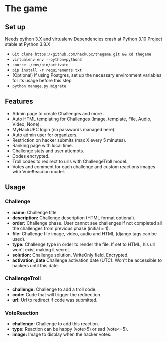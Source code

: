 # The game

## Set up
Needs python 3.X and virtualenv
Dependencies crash at Python 3.10
Project stable at Python 3.8.X

- `Git clone https://github.com/hackupc/thegame.git && cd thegame`
- `virtualenv env --python=python3`
- `source ./env/bin/activate`
- `pip install -r requirements.txt`
- (Optional) If using Postgres, set up the necessary environment variables for its usage before this step
- `python manage.py migrate`

## Features

- Admin page to create Challenges and more .
- Auto HTML templating for Challenges (Image, template, File, Audio, Video, None).
- MyHackUPC login (no passwords managed here).
- Auto admin user for organizers.
- Restriction on hacker submits (max X every 5 minutes).
- Ranking page with local time.
- Challenge stats and user attempts.
- Codes encrypted.
- Troll codes to redirect to urls with ChallengeTroll model.
- Votes and comment for each challenge and custom reactions images with VoteReaction model.

## Usage

### Challenge

- **name:** Challenge title
- **description:** Challenge description (HTML format optional).
- **order:** Challenge phase. User cannot see challenges if not completed all the challenges from previous phase (initial = 1).
- **file:** Challenge file image, video, audio and HTML (django tags can be used).  
- **type:** Challenge type in order to render the file. If set to HTML, his url won't exist making it secret.
- **solution:** Challenge solution. WriteOnly field. Encrypted.
- **activation_date** Challenge activation date (UTC). Won't be accessible to hackers until this date.

### ChallengeTroll

- **challenge:** Challenge to add a troll code.
- **code:** Code that will trigger the redirection.
- **url:** Url to redirect if code was submitted.

### VoteReaction

- **challenge:** Challenge to add this reaction.
- **type:** Reaction can be happy (vote>5) or sad (vote<=5).
- **image:** Image to display when the hacker votes.
